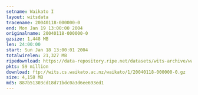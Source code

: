 ```yaml
---
setname: Waikato I
layout: witsdata
tracename: 20040118-000000-0
end: Mon Jan 19 13:00:00 2004
originalname: 20040118-000000-0
gzsize: 1,448 MB
len: 24:00:00
start: Sun Jan 18 13:00:01 2004
totalwirelen: 21,327 MB
ripedownload: https://data-repository.ripe.net/datasets/wits-archive/waikato/1/20040118-000000-0.gz
pkts: 59 million
download: ftp://wits.cs.waikato.ac.nz/waikato/1/20040118-000000-0.gz
size: 4,158 MB
md5: 887b51303cd18d71bdc0a3d6ee693ed1
---
```

